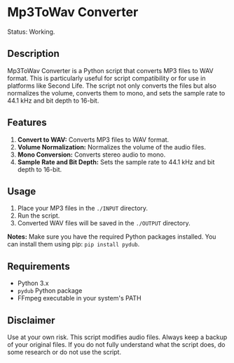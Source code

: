 # Mp3ToWav Converter
Status: Working.

## Description
Mp3ToWav Converter is a Python script that converts MP3 files to WAV format. This is particularly useful for script compatibility or for use in platforms like Second Life. The script not only converts the files but also normalizes the volume, converts them to mono, and sets the sample rate to 44.1 kHz and bit depth to 16-bit.

## Features
1. **Convert to WAV:** Converts MP3 files to WAV format.
2. **Volume Normalization:** Normalizes the volume of the audio files.
3. **Mono Conversion:** Converts stereo audio to mono.
4. **Sample Rate and Bit Depth:** Sets the sample rate to 44.1 kHz and bit depth to 16-bit.

## Usage
1. Place your MP3 files in the `./INPUT` directory.
2. Run the script.
3. Converted WAV files will be saved in the `./OUTPUT` directory.

**Notes:** Make sure you have the required Python packages installed. You can install them using pip: `pip install pydub`.

## Requirements
- Python 3.x
- `pydub` Python package
- FFmpeg executable in your system's PATH

## Disclaimer
Use at your own risk. This script modifies audio files. Always keep a backup of your original files. If you do not fully understand what the script does, do some research or do not use the script.
